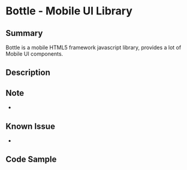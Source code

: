 Bottle - Mobile UI Library
==========================

Summary
-------

Bottle is a mobile HTML5 framework javascript library, provides a lot of Mobile UI components.

Description
-----------


Note
----

*   

Known Issue
-----------

*   

Code Sample
-----------
